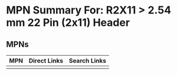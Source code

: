 



# MPN Summary For: R2X11 > 2.54 mm 22 Pin (2x11) Header

## MPNs
  

|MPN|Direct Links|Search Links|
| :--- | :--- | :--- |
||||
